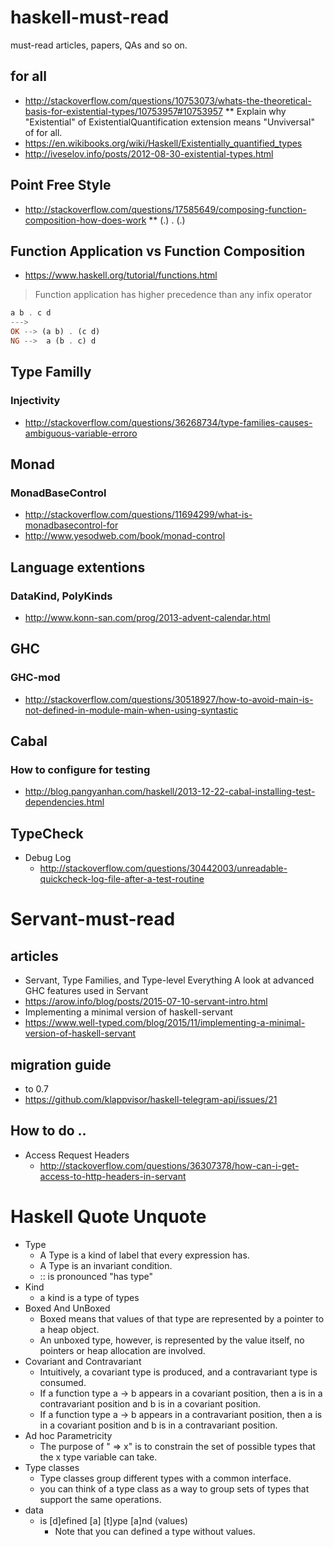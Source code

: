 # haskell-must-read
must-read articles, papers, QAs and so on.

## for all

* http://stackoverflow.com/questions/10753073/whats-the-theoretical-basis-for-existential-types/10753957#10753957
** Explain why "Existential" of ExistentialQuantification extension means "Unviversal" of for all.
* https://en.wikibooks.org/wiki/Haskell/Existentially_quantified_types
* http://iveselov.info/posts/2012-08-30-existential-types.html

## Point Free Style

* http://stackoverflow.com/questions/17585649/composing-function-composition-how-does-work
** (.) . (.)

## Function Application vs Function Composition

*  https://www.haskell.org/tutorial/functions.html
> Function application has higher precedence than any infix operator
```haskell
a b . c d
--->
OK --> (a b) . (c d)
NG -->  a (b . c) d
```

## Type Familly

### Injectivity
* http://stackoverflow.com/questions/36268734/type-families-causes-ambiguous-variable-erroro


## Monad

### MonadBaseControl
* http://stackoverflow.com/questions/11694299/what-is-monadbasecontrol-for
* http://www.yesodweb.com/book/monad-control

## Language extentions

### DataKind, PolyKinds
* http://www.konn-san.com/prog/2013-advent-calendar.html


## GHC

### GHC-mod
* http://stackoverflow.com/questions/30518927/how-to-avoid-main-is-not-defined-in-module-main-when-using-syntastic

## Cabal

### How to configure for testing
* http://blog.pangyanhan.com/haskell/2013-12-22-cabal-installing-test-dependencies.html

## TypeCheck
* Debug Log
  * http://stackoverflow.com/questions/30442003/unreadable-quickcheck-log-file-after-a-test-routine


# Servant-must-read

## articles
* Servant, Type Families, and Type-level Everything A look at advanced GHC features used in Servant
 * https://arow.info/blog/posts/2015-07-10-servant-intro.html
* Implementing a minimal version of haskell-servant
 * https://www.well-typed.com/blog/2015/11/implementing-a-minimal-version-of-haskell-servant
## migration guide
* to 0.7
 * https://github.com/klappvisor/haskell-telegram-api/issues/21


## How to do ..
* Access Request Headers
  * http://stackoverflow.com/questions/36307378/how-can-i-get-access-to-http-headers-in-servant


# Haskell Quote Unquote 
* Type 
  * A Type is a kind of label that every expression has.
  * A Type is an invariant condition. 
  * :: is pronounced "has type"
* Kind
  * a kind is a type of types
* Boxed And UnBoxed 
  * Boxed  means that values of that type are represented by a pointer to a heap object.
  * An unboxed type, however, is represented by the value itself, no pointers or heap allocation are involved.
* Covariant and Contravariant
  * Intuitively, a covariant type is produced, and a contravariant type is consumed.
  * If a function type a -> b appears in a covariant position, then a is in a contravariant position and b is in a covariant position. 
  * If a function type a -> b appears in a contravariant position, then a is in a covariant position and b is in a contravariant position.
* Ad hoc Parametricity
  * The purpose of " => x" is to constrain the set of possible types that the x type variable can take.
* Type classes
  * Type classes group different types with a common interface.
  * you can think of a type class as a way to group sets of types that support the same operations.
* data
  * is [d]efined [a] [t]ype [a]nd (values)
    * Note that you can defined a type without values.




